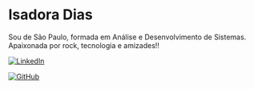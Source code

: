# Isadora Dias

Sou de São Paulo, formada em Análise e Desenvolvimento de Sistemas.
Apaixonada por rock, tecnologia e amizades!!

[![LinkedIn](https://img.shields.io/badge/LinkedIn-0077B5?style=for-the-badge&logo=linkedin&logoColor=black)](https://www.linkedin.com/in/isadoradiasafonso/)

[![GitHub](https://img.shields.io/badge/GitHub-100000?style=for-the-badge&logo=github&logoColor=pink)](https://github.com/xisadias)
